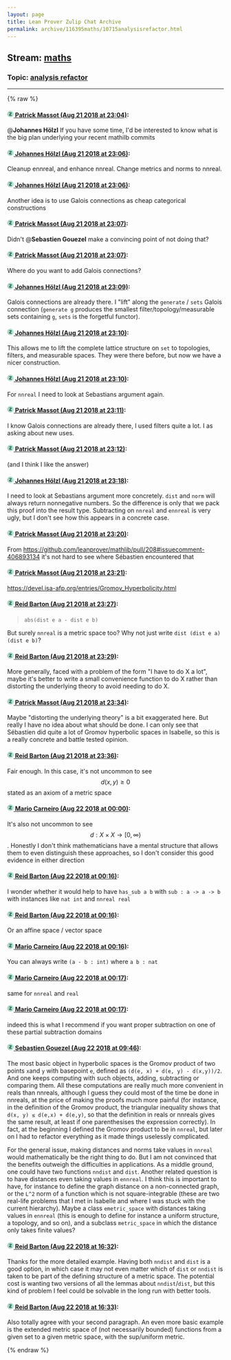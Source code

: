 ```yaml
---
layout: page
title: Lean Prover Zulip Chat Archive 
permalink: archive/116395maths/10715analysisrefactor.html
---
```


## Stream: [maths](index.html)
### Topic: [analysis refactor](10715analysisrefactor.html)

---


{% raw %}
#### [![Click to go to Zulip](../../assets/img/zulip2.png) Patrick Massot (Aug 21 2018 at 23:04)](https://leanprover.zulipchat.com/#narrow/stream/116395-maths/topic/analysis%20refactor/near/132541838):
@**Johannes Hölzl** If you have some time, I'd be interested to know what is the big plan underlying your recent mathilb commits

#### [![Click to go to Zulip](../../assets/img/zulip2.png) Johannes Hölzl (Aug 21 2018 at 23:06)](https://leanprover.zulipchat.com/#narrow/stream/116395-maths/topic/analysis%20refactor/near/132541914):
Cleanup ennreal, and enhance nnreal. Change metrics and norms to nnreal.

#### [![Click to go to Zulip](../../assets/img/zulip2.png) Johannes Hölzl (Aug 21 2018 at 23:06)](https://leanprover.zulipchat.com/#narrow/stream/116395-maths/topic/analysis%20refactor/near/132541930):
Another idea is to use Galois connections as cheap categorical constructions

#### [![Click to go to Zulip](../../assets/img/zulip2.png) Patrick Massot (Aug 21 2018 at 23:07)](https://leanprover.zulipchat.com/#narrow/stream/116395-maths/topic/analysis%20refactor/near/132541949):
Didn't @**Sebastien Gouezel** make a convincing point of not doing that?

#### [![Click to go to Zulip](../../assets/img/zulip2.png) Patrick Massot (Aug 21 2018 at 23:07)](https://leanprover.zulipchat.com/#narrow/stream/116395-maths/topic/analysis%20refactor/near/132541963):
Where do you want to add Galois connections?

#### [![Click to go to Zulip](../../assets/img/zulip2.png) Johannes Hölzl (Aug 21 2018 at 23:09)](https://leanprover.zulipchat.com/#narrow/stream/116395-maths/topic/analysis%20refactor/near/132542035):
Galois connections are already there. I "lift" along the `generate` / `sets` Galois connection (`generate g` produces the smallest filter/topology/measurable sets containing `g`, `sets` is the forgetful functor).

#### [![Click to go to Zulip](../../assets/img/zulip2.png) Johannes Hölzl (Aug 21 2018 at 23:10)](https://leanprover.zulipchat.com/#narrow/stream/116395-maths/topic/analysis%20refactor/near/132542085):
This allows me to lift the complete lattice structure on `set` to topologies, filters, and measurable spaces. They were there before, but now we have a nicer construction.

#### [![Click to go to Zulip](../../assets/img/zulip2.png) Johannes Hölzl (Aug 21 2018 at 23:10)](https://leanprover.zulipchat.com/#narrow/stream/116395-maths/topic/analysis%20refactor/near/132542099):
For `nnreal` I need to look at Sebastians argument again.

#### [![Click to go to Zulip](../../assets/img/zulip2.png) Patrick Massot (Aug 21 2018 at 23:11)](https://leanprover.zulipchat.com/#narrow/stream/116395-maths/topic/analysis%20refactor/near/132542120):
I know Galois connections are already there, I used filters quite a lot. I as asking about new uses.

#### [![Click to go to Zulip](../../assets/img/zulip2.png) Patrick Massot (Aug 21 2018 at 23:12)](https://leanprover.zulipchat.com/#narrow/stream/116395-maths/topic/analysis%20refactor/near/132542201):
(and I think I like the answer)

#### [![Click to go to Zulip](../../assets/img/zulip2.png) Johannes Hölzl (Aug 21 2018 at 23:18)](https://leanprover.zulipchat.com/#narrow/stream/116395-maths/topic/analysis%20refactor/near/132542485):
I need to look at Sebastians argument more concretely. `dist` and `norm` will always return nonnegative numbers. So the difference is only that we pack this proof into the result type.  Subtracting on `nnreal` and `ennreal` is very ugly, but I don't see how this appears in a concrete case.

#### [![Click to go to Zulip](../../assets/img/zulip2.png) Patrick Massot (Aug 21 2018 at 23:20)](https://leanprover.zulipchat.com/#narrow/stream/116395-maths/topic/analysis%20refactor/near/132542604):
From https://github.com/leanprover/mathlib/pull/208#issuecomment-406893134 it's not hard to see where Sébastien encountered that

#### [![Click to go to Zulip](../../assets/img/zulip2.png) Patrick Massot (Aug 21 2018 at 23:21)](https://leanprover.zulipchat.com/#narrow/stream/116395-maths/topic/analysis%20refactor/near/132542614):
https://devel.isa-afp.org/entries/Gromov_Hyperbolicity.html

#### [![Click to go to Zulip](../../assets/img/zulip2.png) Reid Barton (Aug 21 2018 at 23:27)](https://leanprover.zulipchat.com/#narrow/stream/116395-maths/topic/analysis%20refactor/near/132542880):
> `abs(dist e a - dist e b)`

But surely `nnreal` is a metric space too? Why not just write `dist (dist e a) (dist e b)`?

#### [![Click to go to Zulip](../../assets/img/zulip2.png) Reid Barton (Aug 21 2018 at 23:29)](https://leanprover.zulipchat.com/#narrow/stream/116395-maths/topic/analysis%20refactor/near/132542975):
More generally, faced with a problem of the form "I have to do X a lot", maybe it's better to write a small convenience function to do X rather than distorting the underlying theory to avoid needing to do X.

#### [![Click to go to Zulip](../../assets/img/zulip2.png) Patrick Massot (Aug 21 2018 at 23:34)](https://leanprover.zulipchat.com/#narrow/stream/116395-maths/topic/analysis%20refactor/near/132543209):
Maybe "distorting the underlying theory" is a bit exaggerated here. But really I have no idea about what should be done. I can only see that Sébastien did quite a lot of Gromov hyperbolic spaces in Isabelle, so this is a really concrete and battle tested opinion.

#### [![Click to go to Zulip](../../assets/img/zulip2.png) Reid Barton (Aug 21 2018 at 23:36)](https://leanprover.zulipchat.com/#narrow/stream/116395-maths/topic/analysis%20refactor/near/132543288):
Fair enough. In this case, it's not uncommon to see $$d(x, y) \ge 0$$ stated as an axiom of a metric space

#### [![Click to go to Zulip](../../assets/img/zulip2.png) Mario Carneiro (Aug 22 2018 at 00:00)](https://leanprover.zulipchat.com/#narrow/stream/116395-maths/topic/analysis%20refactor/near/132544270):
It's also not uncommon to see $$d:X\times X\to[0,\infty)$$. Honestly I don't think mathematicians have a mental structure that allows them to even distinguish these approaches, so I don't consider this good evidence in either direction

#### [![Click to go to Zulip](../../assets/img/zulip2.png) Reid Barton (Aug 22 2018 at 00:16)](https://leanprover.zulipchat.com/#narrow/stream/116395-maths/topic/analysis%20refactor/near/132544931):
I wonder whether it would help to have `has_sub a b` with `sub : a -> a -> b` with instances like `nat int` and `nnreal real`

#### [![Click to go to Zulip](../../assets/img/zulip2.png) Reid Barton (Aug 22 2018 at 00:16)](https://leanprover.zulipchat.com/#narrow/stream/116395-maths/topic/analysis%20refactor/near/132544936):
Or an affine space / vector space

#### [![Click to go to Zulip](../../assets/img/zulip2.png) Mario Carneiro (Aug 22 2018 at 00:16)](https://leanprover.zulipchat.com/#narrow/stream/116395-maths/topic/analysis%20refactor/near/132544944):
You can always write `(a - b : int)` where `a b : nat`

#### [![Click to go to Zulip](../../assets/img/zulip2.png) Mario Carneiro (Aug 22 2018 at 00:17)](https://leanprover.zulipchat.com/#narrow/stream/116395-maths/topic/analysis%20refactor/near/132544950):
same for `nnreal` and `real`

#### [![Click to go to Zulip](../../assets/img/zulip2.png) Mario Carneiro (Aug 22 2018 at 00:17)](https://leanprover.zulipchat.com/#narrow/stream/116395-maths/topic/analysis%20refactor/near/132544960):
indeed this is what I recommend if you want proper subtraction on one of these partial subtraction domains

#### [![Click to go to Zulip](../../assets/img/zulip2.png) Sebastien Gouezel (Aug 22 2018 at 09:46)](https://leanprover.zulipchat.com/#narrow/stream/116395-maths/topic/analysis%20refactor/near/132564296):
The most basic object in hyperbolic spaces is the Gromov product of two points `x`and `y` with basepoint `e`, defined as `(d(e, x) + d(e, y) - d(x,y))/2`. And one keeps computing with such objects, adding, subtracting or comparing them. All these computations are really much more convenient in reals than nnreals, although I guess they could most of the time be done in nnreals, at the price of making the proofs much more painful (for instance, in the definition of the Gromov product, the triangular inequality shows that `d(x, y) ≤ d(e,x) + d(e,y)`, so that the definition in reals or nnreals gives the same result, at least if one parenthesises the expression correctly). 
In fact, at the beginning I defined the Gromov product to be in `nnreal`, but later on I had to refactor everything as it made things uselessly complicated.

For the general issue, making distances and norms take values in `nnreal` would mathematically be the right thing to do. But I am not convinced that the benefits outweigh the difficulties in applications. As a middle ground, one could have two functions `nndist` and `dist`. Another related question is to have distances even taking values in `ennreal`. I think this is important to have, for instance to define the graph distance on a non-connected graph, or the `L^2` norm of a function which is not square-integrable (these are two real-life problems that I met in Isabelle and where I was stuck with the current hierarchy). Maybe a class `emetric_space` with distances taking values in `ennreal` (this is enough to define for instance a uniform structure, a topology, and so on), and a subclass `metric_space` in which the distance only takes finite values?

#### [![Click to go to Zulip](../../assets/img/zulip2.png) Reid Barton (Aug 22 2018 at 16:32)](https://leanprover.zulipchat.com/#narrow/stream/116395-maths/topic/analysis%20refactor/near/132581506):
Thanks for the more detailed example. Having both `nndist` and `dist` is a good option, in which case it may not even matter which of `dist` or `nndist` is taken to be part of the defining structure of a metric space. The potential cost is wanting two versions of all the lemmas about `nndist`/`dist`, but this kind of problem I feel could be solvable in the long run with better tools.

#### [![Click to go to Zulip](../../assets/img/zulip2.png) Reid Barton (Aug 22 2018 at 16:33)](https://leanprover.zulipchat.com/#narrow/stream/116395-maths/topic/analysis%20refactor/near/132581576):
Also totally agree with your second paragraph. An even more basic example is the extended metric space of (not necessarily bounded) functions from a given set to a given metric space, with the sup/uniform metric.


{% endraw %}
